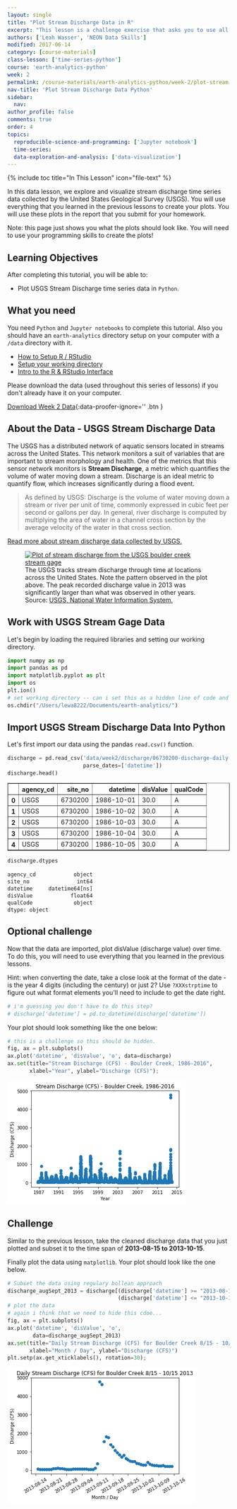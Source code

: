 ```yaml
---
layout: single
title: "Plot Stream Discharge Data in R"
excerpt: "This lesson is a challenge exercise that asks you to use all of the skills used during the week 2 set of lessons in the earth analytics course. Here you will import data and subset it to create a final plot of stream discharge over time."
authors: ['Leah Wasser', 'NEON Data Skills']
modified: 2017-06-14
category: [course-materials]
class-lesson: ['time-series-python']
course: 'earth-analytics-python'
week: 2
permalink: /course-materials/earth-analytics-python/week-2/plot-stream-discharge-timeseries-challenge-python/
nav-title: 'Plot Stream Discharge Data Python'
sidebar:
  nav:
author_profile: false
comments: true
order: 4
topics:
  reproducible-science-and-programming: ['Jupyter notebook']
  time-series:
  data-exploration-and-analysis: ['data-visualization']
---
```




{% include toc title="In This Lesson" icon="file-text" %}

In this data lesson, we explore and visualize stream discharge time series
data collected by the United States Geological Survey (USGS). You will use everything
that you learned in the previous lessons to create your plots. You will use these
plots in the report that you submit for your homework.

Note: this page just shows you what the plots should look like. You will need
to use your programming skills to create the plots!

<div class='notice--success' markdown="1">

## <i class="fa fa-graduation-cap" aria-hidden="true"></i> Learning Objectives

After completing this tutorial, you will be able to:

* Plot USGS Stream Discharge time series data in `Python`.

## <i class="fa fa-check-square-o fa-2" aria-hidden="true"></i> What you need

You need `Python` and `Jupyter notebooks` to complete this tutorial. Also you should have
an `earth-analytics` directory setup on your computer with a `/data`
directory with it.

* [How to Setup R / RStudio](/course-materials/earth-analytics/week-1/setup-r-rstudio/)
* [Setup your working directory](/course-materials/earth-analytics/week-1/setup-working-directory/)
* [Intro to the R & RStudio Interface](/course-materials/earth-analytics/week-1/intro-to-r-and-rstudio)

Please download the data (used throughout this series of lessons) if you don't already have it on your computer.

[<i class="fa fa-download" aria-hidden="true"></i> Download Week 2 Data](https://ndownloader.figshare.com/files/7426738){:data-proofer-ignore='' .btn }

</div>

## About the Data - USGS Stream Discharge Data

The USGS has a distributed network of aquatic sensors located in streams across
the United States. This network monitors a suit of variables that are important
to stream morphology and health. One of the metrics that this sensor network
monitors is **Stream Discharge**, a metric which quantifies the volume of water
moving down a stream. Discharge is an ideal metric to quantify flow, which
increases significantly during a flood event.

> As defined by USGS: Discharge is the volume of water moving down a stream or
> river per unit of time, commonly expressed in cubic feet per second or gallons
> per day. In general, river discharge is computed by multiplying the area of
> water in a channel cross section by the average velocity of the water in that
> cross section.
>
> <a href="http://water.usgs.gov/edu/streamflow2.html" target="_blank">
Read more about stream discharge data collected by USGS.</a>

<figure>
<a href="{{ site.url }}/images/course-materials/earth-analytics/week-2/USGS-peak-discharge.gif">
<img src="{{ site.url }}/images/course-materials/earth-analytics/week-2/USGS-peak-discharge.gif" alt="Plot of stream discharge from the USGS boulder creek stream gage"></a>
<figcaption>
The USGS tracks stream discharge through time at locations across the United
States. Note the pattern observed in the plot above. The peak recorded discharge
value in 2013 was significantly larger than what was observed in other years.
Source: <a href="http://nwis.waterdata.usgs.gov/usa/nwis/peak/?site_no=06730200" target="_blank"> USGS, National Water Information System. </a>
</figcaption>
</figure>



## Work with USGS Stream Gage Data

Let's begin by loading the required libraries and setting our working directory.



```python
import numpy as np
import pandas as pd
import matplotlib.pyplot as plt
import os
plt.ion()
# set working directory -- can i set this as a hidden line of code and then have my usual teaser commented out set your wd line??
os.chdir("/Users/lewa8222/Documents/earth-analytics/")
```

##  Import USGS Stream Discharge Data Into Python

Let's first import our data using the pandas `read.csv()` function.



```python
discharge = pd.read_csv('data/week2/discharge/06730200-discharge-daily-1986-2013.csv', 
                        parse_dates=['datetime'])
discharge.head()
```




<div>
<table border="1" class="dataframe">
  <thead>
    <tr style="text-align: right;">
      <th></th>
      <th>agency_cd</th>
      <th>site_no</th>
      <th>datetime</th>
      <th>disValue</th>
      <th>qualCode</th>
    </tr>
  </thead>
  <tbody>
    <tr>
      <th>0</th>
      <td>USGS</td>
      <td>6730200</td>
      <td>1986-10-01</td>
      <td>30.0</td>
      <td>A</td>
    </tr>
    <tr>
      <th>1</th>
      <td>USGS</td>
      <td>6730200</td>
      <td>1986-10-02</td>
      <td>30.0</td>
      <td>A</td>
    </tr>
    <tr>
      <th>2</th>
      <td>USGS</td>
      <td>6730200</td>
      <td>1986-10-03</td>
      <td>30.0</td>
      <td>A</td>
    </tr>
    <tr>
      <th>3</th>
      <td>USGS</td>
      <td>6730200</td>
      <td>1986-10-04</td>
      <td>30.0</td>
      <td>A</td>
    </tr>
    <tr>
      <th>4</th>
      <td>USGS</td>
      <td>6730200</td>
      <td>1986-10-05</td>
      <td>30.0</td>
      <td>A</td>
    </tr>
  </tbody>
</table>
</div>




```python
discharge.dtypes
```




    agency_cd            object
    site_no               int64
    datetime     datetime64[ns]
    disValue            float64
    qualCode             object
    dtype: object



<div class="notice--warning" markdown="1">

## <i class="fa fa-pencil-square-o" aria-hidden="true"></i> Optional challenge

Now that the data are imported, plot disValue (discharge value) over time.
To do this, you will need to use
everything that you learned in the previous lessons.

Hint: when converting the date, take a close look at the format of the date -
is the year 4 digits (including the century) or just 2? Use `?XXXstrptime` to figure
out what format elements you'll need to include to get the date right.
</div>




```python
# i'm guessing you don't have to do this step?
# discharge['datetime'] = pd.to_datetime(discharge['datetime'])
```





Your plot should look something like the one below:





```python
# this is a challenge so this should be hidden.  
fig, ax = plt.subplots()
ax.plot('datetime', 'disValue', 'o', data=discharge)
ax.set(title="Stream Discharge (CFS) - Boulder Creek, 1986-2016",
       xlabel="Year", ylabel="Discharge (CFS)");
```


![png](../../../../../images/course-materials/earth-analytics-python/week-2/plot-time-series-handle-dates/2017-01-25-flood04-USGS-stream-discharge-in-python_10_0.png)


<div class="notice--warning" markdown="1">

## <i class="fa fa-pencil-square-o" aria-hidden="true"></i> Challenge

Similar to the previous lesson, take the cleaned discharge data that you just
plotted and subset it to the time span
of **2013-08-15 to 2013-10-15**.  

Finally plot the data using `matplotlib`. Your plot should look like the one below.
</div>



```python
# Subset the data using regulary bollean approach 
discharge_augSept_2013 = discharge[(discharge['datetime'] >= "2013-08-15") & 
                                   (discharge['datetime'] <= "2013-10-15")]
# plot the data 
# again i think that we need to hide this cdoe...
fig, ax = plt.subplots()
ax.plot('datetime', 'disValue', 'o', 
        data=discharge_augSept_2013)
ax.set(title="Daily Stream Discharge (CFS) for Boulder Creek 8/15 - 10/15 2013",
       xlabel="Month / Day", ylabel="Discharge (CFS)")
plt.setp(ax.get_xticklabels(), rotation=30);
```


![png](../../../../../images/course-materials/earth-analytics-python/week-2/plot-time-series-handle-dates/2017-01-25-flood04-USGS-stream-discharge-in-python_12_0.png)



```python


```
